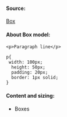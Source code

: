 #### Source:
[Box](https://web.dev/learn/css/box-model/)


#### About Box model:

```
<p>Paragraph line</p>
```

```
p{
 width: 100px;
  height: 50px;
  padding: 20px;
  border: 1px solid;
}
```

#### Content and sizing:

* Boxes